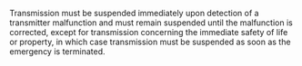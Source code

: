 Transmission must be suspended immediately upon detection of a transmitter malfunction and must remain suspended until the malfunction is corrected, except for transmission concerning the immediate safety of life or property, in which case transmission must be suspended as soon as the emergency is terminated.

